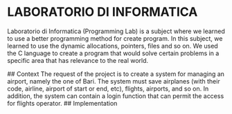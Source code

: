 # LABORATORIO DI INFORMATICA
<p>
Laboratorio di Informatica (Programming Lab) is a subject where we learned to use a better programming method for create program. 
In this subject, we learned to use the dynamic allocations, pointers, files and so on. We used the C language to create a program 
that would solve certain problems in a specific area that has relevance to the real world.
</p>
## Context
The request of the project is to create a system for managing an airport, namely the one of Bari. The system must save airplanes 
(with their code, airline, airport of start or end, etc), flights, airports, and so on. In addition, the system can contain a 
login function that can permit the access for flights operator.
## Implementation

